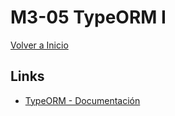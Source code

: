 # M3-05 TypeORM I

[Volver a Inicio](../README.md)

## Links
- [TypeORM - Documentación](https://typeorm.io/)